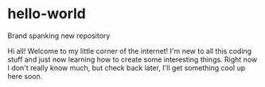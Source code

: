 
# hello-world
Brand spanking new repository

Hi all! Welcome to my little corner of the internet!
I'm new to all this coding stuff and just now learning how to create some interesting things.
Right now I don't really know much, but check back later, I'll get something cool up here soon.

